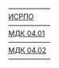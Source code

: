 —————— <br />
[ИСРПО](https://disk.yandex.ru/client/disk/%D0%9A%D0%9E%D0%A1%D0%95%D0%9D%D0%9A%D0%9E%D0%92/%D0%98%D0%A1%D0%A0%D0%9F%D0%9E) <br />
—————— <br />
[МДК 04.01](https://disk.yandex.ru/client/disk/%D0%9A%D0%9E%D0%A1%D0%95%D0%9D%D0%9A%D0%9E%D0%92/%D0%9C%D0%94%D0%9A.04.01) <br />
—————— <br />
[МДК 04.02](https://disk.yandex.ru/client/disk/%D0%9A%D0%9E%D0%A1%D0%95%D0%9D%D0%9A%D0%9E%D0%92/%D0%9C%D0%94%D0%9A.04.02) <br />
—————— <br />
